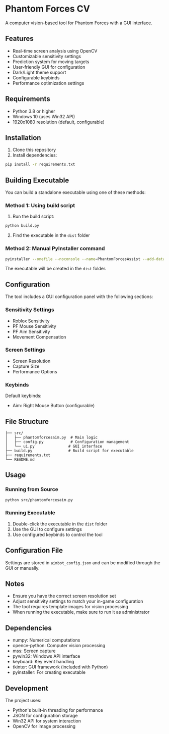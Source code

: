# Phantom Forces CV

A computer vision-based tool for Phantom Forces with a GUI interface.

## Features

- Real-time screen analysis using OpenCV
- Customizable sensitivity settings
- Prediction system for moving targets
- User-friendly GUI for configuration
- Dark/Light theme support
- Configurable keybinds
- Performance optimization settings

## Requirements

- Python 3.8 or higher
- Windows 10 (uses Win32 API)
- 1920x1080 resolution (default, configurable)

## Installation

1. Clone this repository
2. Install dependencies:
```bash
pip install -r requirements.txt
```

## Building Executable

You can build a standalone executable using one of these methods:

### Method 1: Using build script
1. Run the build script:
```bash
python build.py
```
2. Find the executable in the `dist` folder

### Method 2: Manual PyInstaller command
```bash
pyinstaller --onefile --noconsole --name=PhantomForcesAssist --add-data "src/enemyIndic3.png;." src/phantomforcesaim.py
```

The executable will be created in the `dist` folder.

## Configuration

The tool includes a GUI configuration panel with the following sections:

### Sensitivity Settings
- Roblox Sensitivity
- PF Mouse Sensitivity
- PF Aim Sensitivity
- Movement Compensation

### Screen Settings
- Screen Resolution
- Capture Size
- Performance Options

### Keybinds
Default keybinds:
- Aim: Right Mouse Button (configurable)

## File Structure

```
├── src/
│   ├── phantomforcesaim.py  # Main logic
│   ├── config.py            # Configuration management
│   └── ui.py               # GUI interface
├── build.py                # Build script for executable
├── requirements.txt
└── README.md
```

## Usage

### Running from Source
```bash
python src/phantomforcesaim.py
```

### Running Executable
1. Double-click the executable in the `dist` folder
2. Use the GUI to configure settings
3. Use configured keybinds to control the tool

## Configuration File

Settings are stored in `aimbot_config.json` and can be modified through the GUI or manually.

## Notes

- Ensure you have the correct screen resolution set
- Adjust sensitivity settings to match your in-game configuration
- The tool requires template images for vision processing
- When running the executable, make sure to run it as administrator

## Dependencies

- numpy: Numerical computations
- opencv-python: Computer vision processing
- mss: Screen capture
- pywin32: Windows API interface
- keyboard: Key event handling
- tkinter: GUI framework (included with Python)
- pyinstaller: For creating executable

## Development

The project uses:
- Python's built-in threading for performance
- JSON for configuration storage
- Win32 API for system interaction
- OpenCV for image processing
